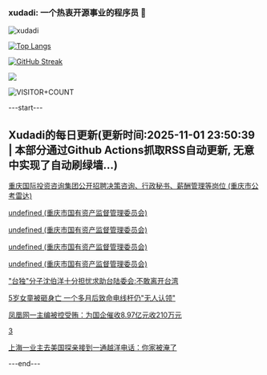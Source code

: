 ### xudadi: 一个热衷开源事业的程序员 👋

![xudadi](https://github-readme-stats-git-masterorgs-github-readme-stats-team.vercel.app/api?username=xudadi)

[![Top Langs](https://github-readme-stats.vercel.app/api/top-langs/?username=xudadi)](https://github.com/anuraghazra/github-readme-stats)

[![GitHub Streak](https://streak-stats.demolab.com?user=xudadi&locale=zh_Hans)](https://git.io/streak-stats)

![](https://raw.githubusercontent.com/xudadi/xudadi/main/assets/github-contribution-grid-snake.svg)

![VISITOR+COUNT](https://komarev.com/ghpvc/?username=xudadi&label=VISITOR+COUNT)


---start---

## Xudadi的每日更新(更新时间:2025-11-01 23:50:39 | 本部分通过Github Actions抓取RSS自动更新, 无意中实现了自动刷绿墙...)

[重庆国际投资咨询集团公开招聘决策咨询、行政秘书、薪酬管理等岗位 (重庆市公考雷达)](https://www.gongkaoleida.com/article/2672021)

[undefined (重庆市国有资产监督管理委员会)](https://dadilab.github.io/feeds/all.xml)

[undefined (重庆市国有资产监督管理委员会)](https://dadilab.github.io/feeds/all.xml)

[undefined (重庆市国有资产监督管理委员会)](https://dadilab.github.io/feeds/all.xml)

[undefined (重庆市国有资产监督管理委员会)](https://dadilab.github.io/feeds/all.xml)

["台独"分子沈伯洋十分担忧求助台陆委会:不敢离开台湾](https://m.163.com/news/article/KD7VJ4P10514EGPO.html)

[5岁女童被砸身亡 一个多月后致命电线杆仍"无人认领"](https://m.163.com/news/article/KD9KH4SG0512D3VJ.html)

[凤凰网一主编被控受贿：为国企催收8.97亿元收210万元](https://m.163.com/news/article/KD98H0SM0514R9P4.html)

[3](https://m.163.com/touch/news/sub/domestic)

[上海一业主去美国探亲接到一通越洋电话：你家被淹了](https://m.163.com/news/article/KD7PSHCN0514EGPO.html)

---end---
